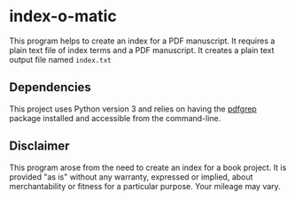 # index-o-matic

This program helps to create an index for a PDF manuscript. It requires a plain text file of index terms
and a PDF manuscript. It creates a plain text output file named `index.txt`

## Dependencies

This project uses Python version 3 and relies on having the 
[pdfgrep](https://pdfgrep.org) package installed and accessible
from the command-line.

## Disclaimer

This program arose from the need to create an index for a book project. 
It is provided "as is" without any warranty, expressed or implied, about merchantability or fitness for a particular purpose. Your mileage may vary.